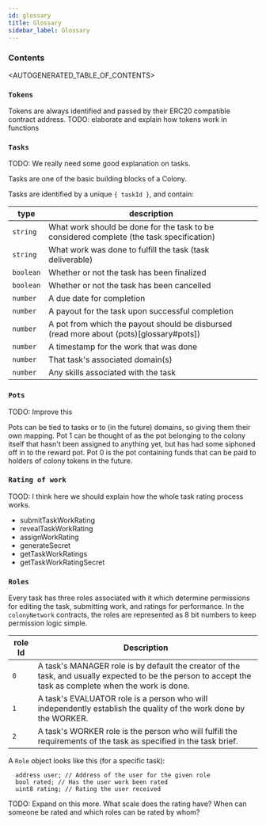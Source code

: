 ```yaml
---
id: glossary
title: Glossary
sidebar_label: Glossary
---
```


### Contents

<AUTOGENERATED_TABLE_OF_CONTENTS>

### `Tokens`

Tokens are always identified and passed by their ERC20 compatible contract address. TODO: elaborate and explain how tokens work in functions

### `Tasks`

TODO: We really need some good explanation on tasks.

Tasks are one of the basic building blocks of a Colony.

Tasks are identified by a unique `{ taskId }`, and contain:

| type | description |
|------------|---------|
|`string`|What work should be done for the task to be considered complete (the task specification)|
|`string` |What work was done to fulfill the task (task deliverable)|
|`boolean`|Whether or not the task has been finalized|
|`boolean`|Whether or not the task has been cancelled|
|`number` |A due date for completion|
|`number` |A payout for the task upon successful completion|
|`number` |A pot from which the payout should be disbursed (read more about (pots)[glossary#pots])|
|`number` |A timestamp for the work that was done|
|`number` |That task's associated domain(s)  |
|`number` |Any skills associated with the task|

### `Pots`

TODO: Improve this

Pots can be tied to tasks or to (in the future) domains, so giving them their own mapping.
Pot 1  can be thought of as the pot belonging to the colony itself that hasn't been assigned
to anything yet, but has had some siphoned off in to the reward pot.
Pot 0 is the pot containing funds that can be paid to holders of colony tokens in the future.


### `Rating of work`

TOOD: I think here we should explain how the whole task rating process works.

- submitTaskWorkRating
- revealTaskWorkRating
- assignWorkRating
- generateSecret
- getTaskWorkRatings
- getTaskWorkRatingSecret

### `Roles`

Every task has three roles associated with it which determine permissions for editing the task, submitting work, and ratings for performance. In the `colonyNetwork` contracts, the roles are represented as 8 bit numbers to keep permission logic simple.

| role Id | Description |
|------|------|
|`0`| A task's MANAGER role is by default the creator of the task, and usually expected to be the person to accept the task as complete when the work is done.
|`1`| A task's EVALUATOR role is a person who will independently establish the quality of the work done by the WORKER.  
|`2`| A task's WORKER role is the person who will fulfill the requirements of the task as specified in the task brief.


A `Role` object looks like this (for a specific task):

```solidity
  address user; // Address of the user for the given role
  bool rated; // Has the user work been rated
  uint8 rating; // Rating the user received
```

TODO: Expand on this more. What scale does the rating have? When can someone be rated and which roles can be rated by whom?
